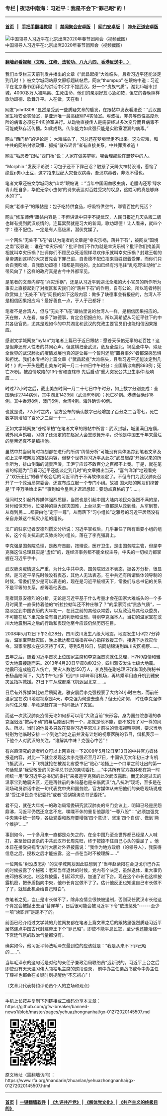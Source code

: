 ### 专栏 | 夜话中南海：习近平：我是不会下“罪己昭”的！
------------------------

#### [首页](https://github.com/gfw-breaker/banned-news1/blob/master/README.md) &nbsp;&nbsp;|&nbsp;&nbsp; [手把手翻墙教程](https://github.com/gfw-breaker/guides/wiki) &nbsp;&nbsp;|&nbsp;&nbsp; [禁闻聚合安卓版](https://github.com/gfw-breaker/bn-android) &nbsp;&nbsp;|&nbsp;&nbsp; [网门安卓版](https://github.com/oGate2/oGate) &nbsp;&nbsp;|&nbsp;&nbsp; [神州正道安卓版](https://github.com/SzzdOgate/update) 



<div id="headerimg">
 <img alt="中国领导人习近平在北京出席2020年春节团拜会（视频截图）" src="https://www.rfa.org/mandarin/zhuanlan/yehuazhongnanhai/gx-01272020145507.html/0127l.jpg/image" title="中国领导人习近平在北京出席2020年春节团拜会（视频截图）"/>
 <div id="headerimgcontents">
  <div id="headerimgcaption">
   <span>
    中国领导人习近平在北京出席2020年春节团拜会（视频截图）
   </span>
   <!-- zoomattribute -->
  </div>
  <!-- headerimgcaption -->
 </div>
 <!-- headerimagecontents -->
</div>

<hr/>


#### [翻墙必看视频（文昭、江峰、法轮功、八九六四、香港反送中...）](http://167.172.214.107/home.html)

<div id="storytext">
 <div>
  <div class="slot_header">
  </div>
 </div>
 <p>
  我们本专栏三天前刊发并播出的文章《“武昌起疫”大难临头，且看习近平还能淡定到几时！》被文学城网站原文原标题转帖后，网友“thumpup” 在跟帖中道：习近平在北京春节团拜会的讲话中只字不提武汉，好一个“贵族气质”。湖北15城市封城，4000多万人被隔离、生死由命，他们的亲朋好友心急如焚，但它的春晚照样歌功颂德、歌舞升平。人在做，天在看！
 </p>
 <p>
  网友“john1808 ”显然是受到一些质疑文章的启发，在跟帖中发表看法说：“武汉国家生物安全实验室，是亚洲唯一最高级别P4实验室。埃波拉，非典等烈性高度危险的病毒必须在P4实验室进行。从动物直接传人是需要经过多次变异而且病毒不可能成熟存活传播。如此成熟，传染能力如此强只能是实验室泄漏的病毒。”
 </p>
 <p>
  网友“西门桥”的评论是： 大难临头了，习总还在梦境里走不出来。这次灾难，和中共的网络封锁政策、抓捕“散布谣言”者有直接关系。中共罪责难逃！
 </p>
 <p>
  网友“垢房者”跟帖“西门桥”说：人家在做美梦呢，哪会理那些在噩梦中的人。
 </p>
 <p>
  “Morphin ”发表评论说：习包子还不下罪己诏？触怒了天降大神特没谱，惹恼了绝世p男小土豆，这才招来世纪大灾吾汉病毒，吾汉病毒者，非汉不侵也。
 </p>
 <p>
  笔者文章还被文学城网友“山龙”跟帖说 ：“当年中国闹血吸虫病，毛腊肉还写‘绿水青山枉自多，华佗无奈小虫何’的诗来表达对百姓受灾的叹息，这姓习的真是够麻木的了”。
 </p>
 <p>
  网友”老李子“的跟帖是：包子吃特供食品，呼吸特供空气，哪管百姓的死活？
 </p>
 <p>
  网友”修车师傅“跟帖内容是：不但讲话中只字不提武汉，人民日报近几天头版二版也鲜有提到武汉疫情的。连篇累赘就是习大的新闻，歌功颂德！让人看来，就四个字：德不配位。一定是有人高级黑，潜伏党媒了。
 </p>
 <p>
  一个网名“无处不飞花”者认为笔者的文章是“幸灾乐祸，落井下石”，被网友“国境之南”反驳说： 谁在“幸灾乐祸”？批评你们不作为就是幸灾乐祸？批评你们掩盖真相就叫幸灾乐祸？批评你们不顾民众死活照样寻欢作乐就叫幸灾乐祸？封建王朝的皇帝遇到这样的大灾首先会下罪己诏，自责德不配位招来百姓跟着受罪，而你们只会自我吹嘘，自我歌功颂德！错都是百姓的，比如已经有污毛往“乱吃野生动物”上带风向了！这样的政府真是古今中外都罕见。
 </p>
 <p>
  是笔者的文章内容在“兴灾乐祸“，还是从习近平到湖北全境的大小官员的所作所为事实上直接起到了对疫区和灾民们的“落井下石”的作用，自有公论，所以笔者特别欣赏如上“无处不飞花”网民的如下这段内容：做多了缺德事会有报应的，台湾人不是相信因果报应吗？最好善良一点，于人于己都好！
 </p>
 <p>
  笔者不是台湾人，但与“无处不飞花”跟帖里说的台湾人一样，是相信因果报应的。天在做，人在看。做多了缺德事，肯定会招报应的。所以真希望从习近平往下的中共各级官员，尤其是现如今的中共湖北和武汉的党政主要官员们也能相信因果报应。
 </p>
 <p>
  感谢文学城网友“nyfan”为笔者上篇已于近日跟帖：愿苍天保佑无辜的老百姓！这是但非还有人性者的共同心声。但这横扫全武汉，危及全湖北，祸乱全中华，殃及全世界的武汉肺炎的疫情发展也真的是让每一个暂时还能“置身事外”者都深感恐惧和担忧。我们本专栏的上篇文章《“武昌起疫”大难临头，且看习近平还能淡定到几时！》的一开头是截止美东时间一月二十四日中午时分：全国确诊病例893例；死亡26例。被疫情攻陷的13个省和直辖市 先后启动”重大突发公共卫生事件Ⅰ级响应……
 </p>
 <p>
  时过72小时之后，截止美东时间一月二十七日中午时分，如上数字分别变成：全国确诊2744病例，其中湖北1423例（武汉698例）；死亡81例。港澳台确诊18例。其中香港8例，澳门6例，台湾4例。海外确诊40例。
 </p>
 <p>
  也就是说，72小时之内，官方公布的确认数字已经增加了百分之二百零七，死亡数字则增加了百分之二百一十一……。
 </p>
 <p>
  正如文学城网友“苍松翠柏”在笔者文章的跟帖中所言：武汉封城，城里满目疮痍，城外风声鹤唳，习包子还淡定的在赵家大会堂歌舞升平，说他是中国五千年来最烂的皇帝还真不是编排他。
 </p>
 <p>
  虽然中共当局每时每刻都在进行的所谓“舆情分析”可能没有具体追踪到笔者文章及如上文学城网友的跟帖内容，但整个世界对习近平从此次“武昌起疫”开始以来的所作所为，排山倒海的谴责声浪，王沪宁应该不敢百分之百都不上奏。于是，就在笔者的标题为“且看习近平还能淡定到几时”的文章播出当天，“喜气洋洋”地观看完了“欢乐无比”的春节晚会后的习近平终于不再故作淡定了。不但专门为武汉肺炎召开了一个政治局常委会，还宣布成立起一个专门小组。故被 国大陆的网友们挖苦是“千呼万唤始出来” “事到如今皇帝才迟迟想起：要动点真格的了”……。
 </p>
 <p>
  但同时又引起外界媒体强烈质疑，当然也是引起中国大陆内地民众强烈不满的是，对付如惊天地，泣鬼神的巨大民灾国难，上台以来一直都是从政到经，从军到警，从商到民……都要由他“定于一尊”，从而落下“习小组长”之雅号的习近平居然没有亲自身兼这个抗灾小组的组长。
 </p>
 <p>
  法广的驻京记者安德烈撰文分析说：习近平掌权后，几乎兼任了所有重要小组的组长，这个有关抗击武汉肺炎的小组长，落在了李克强肩上。
 </p>
 <p>
  李克强是国务院总理，是政府首脑，按理说，医疗卫生，是由国务院主管，但是李克强这位总理其实是“虚位”的，连经济事务都不能全权主导，中央的一切权力都掌握在习近平手中。
 </p>
 <p>
  武汉肺炎疫情这么严重，为什么中共中央、国务院迟迟不表态，据各方分析，很显然，是习近平早先时候没有表态，其他人无法表态，在中共还有所谓集体领导制的时候，常委们至少是可以表态的，现在是习近平统领天下，常委们与总书记的关系不是平等的关系，都等着他表态。
 </p>
 <p>
  笔者同意安德烈的分析，无论是习近平基于什么考量才会在国家大难临头的一个多月时间里一直保持着他的“听拉拉蛄叫还不种庄稼了？”的梁家河式“贵族气质”，一路淡定到中国农历的大年初一，在此之前的其他众常委，以及政治局其他众委员，不可能在私下里完全没有自己的判断和设想，特别李克强本人，当初的温家宝在汶川大地震到来之后的行动和表现他至今应该仍然历历在目。
 </p>
 <p>
  2008年5月12日下午2点28分，四川汶川发生八级大地震，地震发生1小时27分钟后，温家宝奔赴灾区，晚上抵达都江堰指挥中心指挥救援工作，接连下达救灾命令。温家宝那次在灾区待了4天，等到5月16日，陪同胡锦涛到四川灾区视察……。
 </p>
 <p>
  五年之后，随着习近平首次上位国家主席和李克强首次就任总理，H7N9疫情和雅安大地震接踵而来。2013年4月20日早晨8点02分，四川雅安发生七级大地震。地震已造成逾万人伤亡，受灾人数达150万人，李克强在副总理汪洋和国务院秘书长杨晶陪同下，大约中午1点多飞到四川邛崃军用机场，再转乘军用直升机到雅安灾区指挥救援。21日下午从成都乘飞机返回北京……。
 </p>
 <p>
  日后有外界媒体比较后质疑说，雅安震后李克强视察了大约24小时左右，而前任温家宝在汶川地震视察是4天，李克强为何速去速离？但无论如何， 时任李克强作为时任总理，毕竟是赶在第一时间抵达了灾区。
 </p>
 <p>
  而这一次武汉肺炎疫情无论如何都可以用“大敌当前”来形容，身为国务院总理的李克强迟迟“按兵不动”的幕后原因只有一个，那就是他不能，更不敢抢了习一尊的风头。所以，当时的他最多只敢在获得习近平恩准才前往的青海视察期间，要求当地特别为他临时安排 一个到达当地之前并没有计划的视察医院的节目，借机表示一下他个人对武汉的关注。“谁解其中味？克强心中苦”！
 </p>
 <p>
  有兴趣深究的读者听众可以上网查找一下2008年5月12日至13日的中共官方媒体报道内容，对比一下就会发现这次李克强迟至月27日，中国农历大年初三才专机飞抵武汉，一下飞机就抢在被湖北省委书记“贴心”地捂上一个口罩之前吐出的第一句话就是“我受敬爱的习近平总书记的亲切委托……”中共所有官方媒体都在第一时间统一用“受习近平总书记的委托”来报道李克强的此次武汉露脸。而无论是过去的温家宝到地震灾区，还是再往前的朱镕基也是亲临武汉“九八抗洪”现场，至多是在现场动员讲话中说一句代表党中央和国务院，官方媒体从未把他们的亲临现场说成是“受江泽民总书记委托”或者“受胡锦涛总书记委托”。
 </p>
 <p>
  君不见，就在大年初一的政治局常委研究武汉肺炎的专门会议上，明知已经是民怨鼎沸，习近平仍然还念念不忘，喋喋不休的重复他那段“一尊八股”：“必须加强党中央集中统一领导，各级党委和政府要增强‘四个意识‘、坚定‘四个自信’、做到‘两个维护’……”
 </p>
 <p>
  事到如今，一个多月来一直都是众矢之的，在全中国乃至全世界都已经是人人喊打，甚至皆曰该杀的中共武汉市长周先旺，终于按捺不住自己心头的委屈了 。他本日在接受央视专访时大胆对外界披露说：“我作为地方政府（的领导人），我获得信息之后，授权之后才能披露，这一点在当时不被理解……”
 </p>
 <p>
  一位网名“树没皮怎办 ”的文学城网友因此联想到了“当年赵紫阳在会见戈尔巴乔夫的时候披露了个秘密：老邓当年退休的时候，党内有个决定，虽然退休，重大事仍由邓拍板决定。赵这样披露，引起邓大怒，加速了赵下台。现在这个市长也这样披露机密，把矛盾指向中央，他市长肯定做不了了。估计他反正也知道自己市长做不了了，就趁此机会给自己辩白”。
 </p>
 <p>
  依笔者之见，岂止是市长做不了，除非疫情会很快被遏制，否则现任武汉市长他这个肯定会被抛出去当“替罪羊”，日后很可能会被习近平下令“依法惩处”------至少一项“渎职罪”是跑不了的。
 </p>
 <p>
  前面已经介绍过文学城的几位网友都在笔者上篇文章之后的跟帖里强烈质疑习近平居然连点中国古代封建帝王下个“罪己昭”，即使不能平息民怨，至少也还能活络一下宫廷气氛的政治气量都没有。
 </p>
 <p>
  确实如今，他习近平师法毛泽东最到位的应该就是：“我是从来不下罪己昭的……”。
 </p>
 <p>
  当年毛泽东的这句话是对他的亲侄子兼政治局联络员“远新说的。习近平上台之后即使没有天天温习伟大领袖毛主席的这段语录， 前中办主任栗战书或今中办主任丁薛祥也都会在关键时刻提醒他“不忘初心”！
 </p>
 <p>
  （文章只代表特约评论员个人的立场和观点）
 </p>
</div>

<hr/>
手机上长按并复制下列链接或二维码分享本文章：<br/>
https://github.com/gfw-breaker/banned-news1/blob/master/pages/yehuazhongnanhai/gx-01272020145507.md <br/>
<a href='https://github.com/gfw-breaker/banned-news1/blob/master/pages/yehuazhongnanhai/gx-01272020145507.md'><img src='https://github.com/gfw-breaker/banned-news1/blob/master/pages/yehuazhongnanhai/gx-01272020145507.md.png'/></a> <br/>
原文地址（需翻墙访问）：https://www.rfa.org/mandarin/zhuanlan/yehuazhongnanhai/gx-01272020145507.html


------------------------
#### [首页](https://github.com/gfw-breaker/banned-news1/blob/master/README.md) &nbsp;|&nbsp; [一键翻墙软件](https://github.com/gfw-breaker/nogfw/blob/master/README.md) &nbsp;| [《九评共产党》](https://github.com/gfw-breaker/9ping.md/blob/master/README.md#九评之一评共产党是什么) | [《解体党文化》](https://github.com/gfw-breaker/jtdwh.md/blob/master/README.md) | [《共产主义的终极目的》](https://github.com/gfw-breaker/gczydzjmd.md/blob/master/README.md)


<img src='http://gfw-breaker.win/banned-news1/pages/yehuazhongnanhai/gx-01272020145507.md' width='0px' height='0px'/>